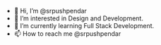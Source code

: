 - 👋 Hi, I’m @srpushpendar
- 👀 I’m interested in Design and Development.
- 🌱 I’m currently learning Full Stack Development.
- 📫 How to reach me @srpushpendar

<!---
srpushpendar/srpushpendar is a ✨ special ✨ repository because its `README.md` (this file) appears on your GitHub profile.
You can click the Preview link to take a look at your changes.
--->
